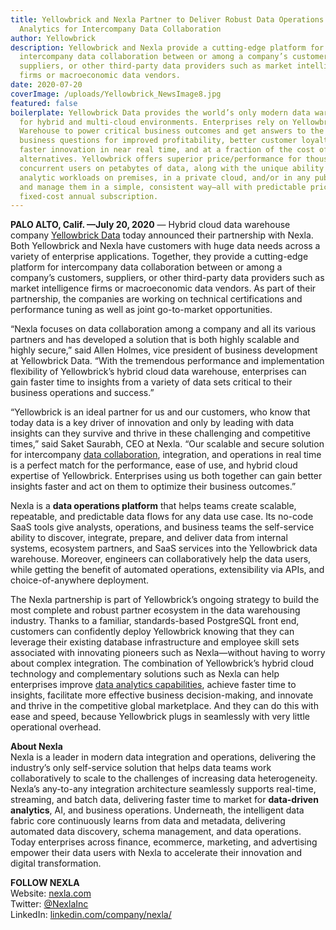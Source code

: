```yaml
---
title: Yellowbrick and Nexla Partner to Deliver Robust Data Operations and
  Analytics for Intercompany Data Collaboration
author: Yellowbrick
description: Yellowbrick and Nexla provide a cutting-edge platform for
  intercompany data collaboration between or among a company’s customers,
  suppliers, or other third-party data providers such as market intelligence
  firms or macroeconomic data vendors.
date: 2020-07-20
coverImage: /uploads/Yellowbrick_NewsImage8.jpg
featured: false
boilerplate: Yellowbrick Data provides the world’s only modern data warehouse
  for hybrid and multi-cloud environments. Enterprises rely on Yellowbrick Data
  Warehouse to power critical business outcomes and get answers to the hardest
  business questions for improved profitability, better customer loyalty, and
  faster innovation in near real time, and at a fraction of the cost of
  alternatives. Yellowbrick offers superior price/performance for thousands of
  concurrent users on petabytes of data, along with the unique ability to run
  analytic workloads on premises, in a private cloud, and/or in any public cloud
  and manage them in a simple, consistent way—all with predictable pricing via
  fixed-cost annual subscription.
---
```

**PALO ALTO, Calif. —July 20, 2020** — Hybrid cloud data warehouse company [Yellowbrick Data](/) today announced their partnership with Nexla. Both Yellowbrick and Nexla have customers with huge data needs across a variety of enterprise applications. Together, they provide a cutting-edge platform for intercompany data collaboration between or among a company’s customers, suppliers, or other third-party data providers such as market intelligence firms or macroeconomic data vendors. As part of their partnership, the companies are working on technical certifications and performance tuning as well as joint go-to-market opportunities.  

“Nexla focuses on data collaboration among a company and all its various partners and has developed a solution that is both highly scalable and highly secure,” said Allen Holmes, vice president of business development at Yellowbrick Data. “With the tremendous performance and implementation flexibility of Yellowbrick’s hybrid cloud data warehouse, enterprises can gain faster time to insights from a variety of data sets critical to their business operations and success.”  

“Yellowbrick is an ideal partner for us and our customers, who know that today data is a key driver of innovation and only by leading with data insights can they survive and thrive in these challenging and competitive times,” said Saket Saurabh, CEO at Nexla. “Our scalable and secure solution for intercompany [data collaboration](https://www.yellowbrick.com/press-releases/yellowbrick-named-contender-in-cloud-data-warehouse-report-by-forrester/), integration, and operations in real time is a perfect match for the performance, ease of use, and hybrid cloud expertise of Yellowbrick. Enterprises using us both together can gain better insights faster and act on them to optimize their business outcomes.”  

Nexla is a **data operations platform** that helps teams create scalable, repeatable, and predictable data flows for any data use case. Its no-code SaaS tools give analysts, operations, and business teams the self-service ability to discover, integrate, prepare, and deliver data from internal systems, ecosystem partners, and SaaS services into the Yellowbrick data warehouse. Moreover, engineers can collaboratively help the data users, while getting the benefit of automated operations, extensibility via APIs, and choice-of-anywhere deployment.  

The Nexla partnership is part of Yellowbrick’s ongoing strategy to build the most complete and robust partner ecosystem in the data warehousing industry. Thanks to a familiar, standards-based PostgreSQL front end, customers can confidently deploy Yellowbrick knowing that they can leverage their existing database infrastructure and employee skill sets associated with innovating pioneers such as Nexla—without having to worry about complex integration. The combination of Yellowbrick’s hybrid cloud technology and complementary solutions such as Nexla can help enterprises improve [data analytics capabilities](https://www.yellowbrick.com/press-releases/yellowbrick-and-sisense-partner-to-bring-faster-better-insights-to-enterprises-everywhere/), achieve faster time to insights, facilitate more effective business decision-making, and innovate and thrive in the competitive global marketplace. And they can do this with ease and speed, because Yellowbrick plugs in seamlessly with very little operational overhead.  

**About Nexla**\
Nexla is a leader in modern data integration and operations, delivering the industry’s only self-service solution that helps data teams work collaboratively to scale to the challenges of increasing data heterogeneity. Nexla’s any-to-any integration architecture seamlessly supports real-time, streaming, and batch data, delivering faster time to market for **data-driven analytics**, AI, and business operations. Underneath, the intelligent data fabric core continuously learns from data and metadata, delivering automated data discovery, schema management, and data operations. Today enterprises across finance, ecommerce, marketing, and advertising empower their data users with Nexla to accelerate their innovation and digital transformation.  

**FOLLOW NEXLA**\
Website: [nexla.com](http://www.nexla.com/)\
Twitter: [@NexlaInc](https://twitter.com/NexlaInc)\
LinkedIn: [linkedin.com/company/nexla/](https://www.linkedin.com/company/nexla/)